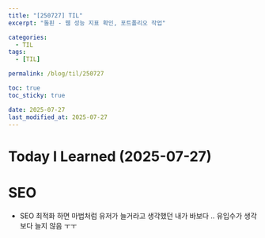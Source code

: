 ```yaml
---
title: "[250727] TIL"
excerpt: "돌핀 - 웹 성능 지표 확인, 포트폴리오 작업"

categories:
  - TIL
tags:
  - [TIL]

permalink: /blog/til/250727

toc: true
toc_sticky: true

date: 2025-07-27
last_modified_at: 2025-07-27
---
```


# Today I Learned (2025-07-27)

# SEO

- SEO 최적화 하면 마법처럼 유저가 늘거라고 생각했던 내가 바보다 .. 유입수가 생각보다 늘지 않음 ㅜㅜ
